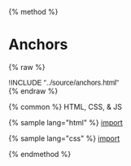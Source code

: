
{% method %}
# Anchors
{% raw %}
<div class='styleguidebody'>
<style>
@import url('https://fonts.googleapis.com/css?family=Overpass:100,100i,200,200i,300,300i,400,400i,600,600i,700,700i,800,800i,900,900i&subset=latin-ext');
.styleguidebody {
  font-family: "Overpass", sans-serif;
}
</style>
!INCLUDE "../source/anchors.html"

</div>
{% endraw %}

{% common %}
HTML, CSS, & JS

{% sample lang="html" %}
[import](../source/anchors.html)


{% sample lang="css" %}
[import](../source/css/anchors.css)



{% endmethod %}
